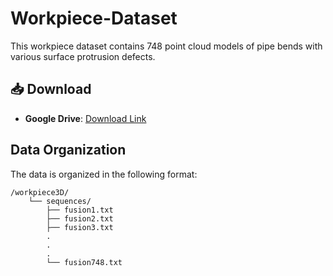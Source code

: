# Workpiece-Dataset

This workpiece dataset contains 748 point cloud models of pipe bends with various surface protrusion defects.

## 📥 Download
- **Google Drive**: [Download Link](https://drive.google.com/...)  

  
## Data Organization

The data is organized in the following format:

```text
/workpiece3D/
    └── sequences/
        ├── fusion1.txt
        ├── fusion2.txt
        ├── fusion3.txt
        .
        .
        .
        └── fusion748.txt
```

